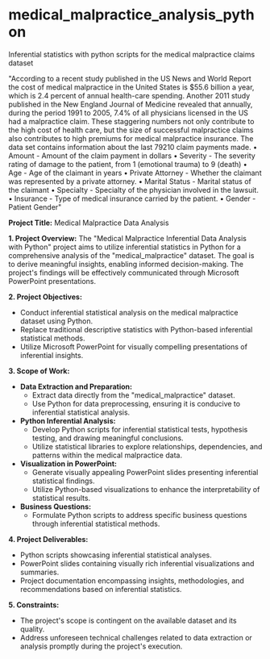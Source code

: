 # medical_malpractice_analysis_python
Inferential statistics with python scripts for the medical malpractice claims dataset

"According to a recent study published in the US News and World Report the cost of medical malpractice in the United States is $55.6 billion a year, which is 2.4 percent of annual health-care spending. Another 2011 study published in the New England Journal of Medicine revealed that annually, during the period 1991 to 2005, 7.4% of all physicians licensed in the US had a malpractice claim. These staggering numbers not only contribute to the high cost of health care, but the size of successful malpractice claims also contributes to high premiums for medical malpractice insurance.
The data set contains information about the last 79210 claim payments made.
•	Amount - Amount of the claim payment in dollars
•	Severity - The severity rating of damage to the patient, from 1 (emotional trauma) to 9 (death)
•	Age - Age of the claimant in years
•	Private Attorney - Whether the claimant was represented by a private attorney.
•	Marital Status - Marital status of the claimant
•	Specialty - Specialty of the physician involved in the lawsuit.
•	Insurance - Type of medical insurance carried by the patient.
•	Gender - Patient Gender"

**Project Title:** Medical Malpractice Data Analysis

**1. Project Overview:**
   The "Medical Malpractice Inferential Data Analysis with Python" project aims to utilize inferential statistics in Python for a comprehensive analysis of the "medical_malpractice" dataset. The goal is to derive meaningful insights, enabling informed decision-making. The project's findings will be effectively communicated through Microsoft PowerPoint presentations.

**2. Project Objectives:**
   - Conduct inferential statistical analysis on the medical malpractice dataset using Python.
   - Replace traditional descriptive statistics with Python-based inferential statistical methods.
   - Utilize Microsoft PowerPoint for visually compelling presentations of inferential insights.

**3. Scope of Work:**
   - **Data Extraction and Preparation:**
     - Extract data directly from the "medical_malpractice" dataset.
     - Use Python for data preprocessing, ensuring it is conducive to inferential statistical analysis.
   - **Python Inferential Analysis:**
     - Develop Python scripts for inferential statistical tests, hypothesis testing, and drawing meaningful conclusions.
     - Utilize statistical libraries to explore relationships, dependencies, and patterns within the medical malpractice data.
   - **Visualization in PowerPoint:**
     - Generate visually appealing PowerPoint slides presenting inferential statistical findings.
     - Utilize Python-based visualizations to enhance the interpretability of statistical results.
   - **Business Questions:**
     - Formulate Python scripts to address specific business questions through inferential statistical methods.

**4. Project Deliverables:**
   - Python scripts showcasing inferential statistical analyses.
   - PowerPoint slides containing visually rich inferential visualizations and summaries.
   - Project documentation encompassing insights, methodologies, and recommendations based on inferential statistics.

**5. Constraints:**
   - The project's scope is contingent on the available dataset and its quality.
   - Address unforeseen technical challenges related to data extraction or analysis promptly during the project's execution.


